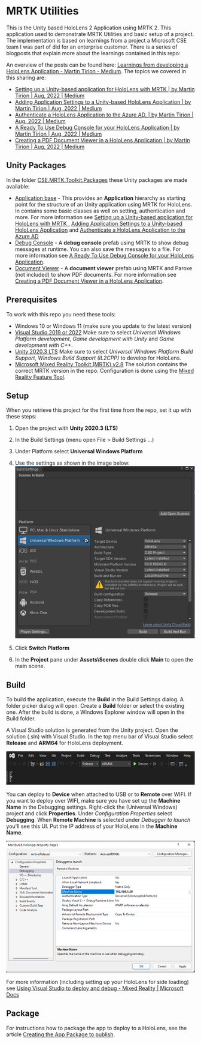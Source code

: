 # MRTK Utilities

This is the Unity based HoloLens 2 Application using MRTK 2. This application used to demonstrate MRTK Utilities and basic setup of a project. The implementation is based on learnings from a project a Microsoft CSE team I was part of did for an enterprise customer. There is a series of blogposts that explain more about the learnings contained in this repo:

An overview of the posts can be found here: [Learnings from developing a HoloLens Application - Martin Tirion - Medium](https://mtirion.medium.com/learnings-from-developing-a-hololens-application-c0c9d38730fc). The topics we covered in this sharing are:

- [Setting up a Unity-based application for HoloLens with MRTK | by Martin Tirion | Aug, 2022 | Medium](https://mtirion.medium.com/setting-up-a-unity-based-application-for-hololens-with-mrtk-6d079aff47a6)
- [Adding Application Settings to a Unity-based HoloLens Application | by Martin Tirion | Aug, 2022 | Medium](https://mtirion.medium.com/adding-application-settings-to-a-unity-based-hololens-application-c9632fb52c5a)
- [Authenticate a HoloLens Application to the Azure AD. | by Martin Tirion | Aug, 2022 | Medium](https://mtirion.medium.com/authenticate-a-hololens-application-to-the-azure-ad-ad551fbb8440)
- [A Ready To Use Debug Console for your HoloLens Application | by Martin Tirion | Aug, 2022 | Medium](https://mtirion.medium.com/a-ready-to-use-debug-console-for-you-hololens-application-6b9913d93377)
- [Creating a PDF Document Viewer in a HoloLens Application | by Martin Tirion | Aug, 2022 | Medium](https://mtirion.medium.com/creating-a-pdf-document-viewer-in-a-hololens-application-fad0f1399e27)

## Unity Packages

In the folder [CSE.MRTK.Toolkit.Packages](./CSE.MRTK.Toolkit.Packages) these Unity packages are made available:

* [Application base](./CSE.MRTK.Toolkit.Packages/cse.mrtk.toolkit.application.base.unitypackage) - This provides an **Application** hierarchy as starting point for the structure of an Unity application using MRTK for HoloLens. In contains some basic classes as well on setting, authentication and more. For more information see [Setting up a Unity-based application for HoloLens with MRTK ](https://mtirion.medium.com/setting-up-a-unity-based-application-for-hololens-with-mrtk-6d079aff47a6), [Adding Application Settings to a Unity-based HoloLens Application](https://mtirion.medium.com/adding-application-settings-to-a-unity-based-hololens-application-c9632fb52c5a) and [Authenticate a HoloLens Application to the Azure AD](https://mtirion.medium.com/authenticate-a-hololens-application-to-the-azure-ad-ad551fbb8440)
* [Debug Console](./CSE.MRTK.Toolkit.Packages/cse.mrtk.toolkit.debugconsole.unitypackage) - A **debug console** prefab using MRTK to show debug messages at runtime. You can also save the messages to a file. For more information see [A Ready To Use Debug Console for your HoloLens Application](https://mtirion.medium.com/a-ready-to-use-debug-console-for-you-hololens-application-6b9913d93377).
* [Document Viewer](./CSE.MRTK.Toolkit.Packages/cse.mrtk.toolkit.documentviewer.unitypackage) - A **document viewer** prefab using MRTK and Paroxe (not included) to show PDF documents. For more information see [Creating a PDF Document Viewer in a HoloLens Application](https://mtirion.medium.com/creating-a-pdf-document-viewer-in-a-hololens-application-fad0f1399e27).

## Prerequisites

To work with this repo you need these tools:

* Windows 10 or Windows 11 (make sure you update to the latest version)
* [Visual Studio 2019 or 2022](https://visualstudio.microsoft.com/vs/)
  Make sure to select *Universal Windows Platform development*,  *Game development with Unity* and *Game development with C++*.
* [Unity 2020.3 LTS](https://unity3d.com/get-unity/download)
  Make sure to select *Universal Windows Platform Build Support, Windows Build Support (IL2CPP)* to develop for HoloLens.
* [Microsoft Mixed Reality Toolkit (MRTK) v2.8](https://github.com/microsoft/MixedRealityToolkit-Unity/releases/latest)
  The solution contains the correct MRTK version in the repo. Configuration is done using the [Mixed Reality Feature Tool](https://docs.microsoft.com/en-us/windows/mixed-reality/develop/unity/welcome-to-mr-feature-tool).

## Setup

When you retrieve this project for the first time from the repo, set it up with these steps:

1. Open the project with **Unity 2020.3 (LTS)**

2. In the Build Settings (menu open File > Build Settings ...)
3. Under Platform select **Universal Windows Platform**
4. Use the settings as shown in the image below:
![Unity Build Settings](unity-build-settings.png)
5. Click **Switch Platform**
6. In the **Project** pane under **Assets\Scenes** double click **Main** to open the main scene.

## Build

To build the application, execute the **Build** in the Build Settings dialog. A folder picker dialog will open. Create a **Build** folder or select the existing one. After the build is done, a Windows Explorer window will open in the Build folder.

A Visual Studio solution is generated from the Unity project. Open the solution (.sln) with Visual Studio. In the top menu bar of Visual Studio select **Release** and **ARM64** for HoloLens deployment.

![Visual Studio settings](visual-studio-settings.png)

You can deploy to **Device** when attached to USB or to **Remote** over WIFI. If you want to deploy over WIFI, make sure you have set up the **Machine Name** in the Debugging settings. Right-click the (Universal Windows) project and click **Properties**. Under *Configuration Properties* select **Debugging**. When **Remote Machine** is selected under *Debugger to launch* you'll see this UI. Put the IP address of your HoloLens in the **Machine Name**.

![Visual Studio Remote settings](visual-studio-remote-settings.png)

For more information (including setting up your HoloLens for side loading) see [Using Visual Studio to deploy and debug - Mixed Reality | Microsoft Docs](https://docs.microsoft.com/en-us/windows/mixed-reality/develop/advanced-concepts/using-visual-studio?tabs=hl2)

## Package

For instructions how to package the app to deploy to a HoloLens, see the article [Creating the App Package to publish](./docs/publish.md).
